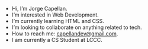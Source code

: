 - Hi, I’m Jorge Capellan.
- I’m interested in Web Development.
- I’m currently learning HTML and CSS.
- I’m looking to collaborate on anything related to tech.
- How to reach me: capellandev@gmail.com.
- I am currently a CS Student at LCCC.

